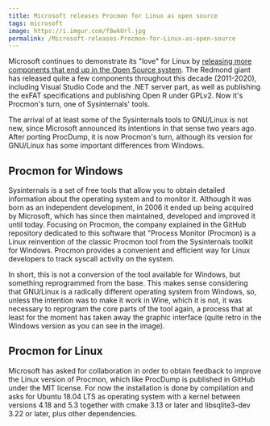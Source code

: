 ```yaml
---
title: Microsoft releases Procmon for Linux as open source
tags: microsoft
image: https://i.imgur.com/f8wkUrl.jpg
permalink: /Microsoft-releases-Procmon-for-Linux-as-open-source
---
```


Microsoft continues to demonstrate its "love" for Linux by [releasing more components that end up in the Open Source system](https://github.com/microsoft/procdump-for-linux). The Redmond giant has released quite a few components throughout this decade (2011-2020), including Visual Studio Code and the .NET server part, as well as publishing the exFAT specifications and publishing Open R under GPLv2. Now it's Procmon's turn, one of Sysinternals' tools.

The arrival of at least some of the Sysinternals tools to GNU/Linux is not new, since Microsoft announced its intentions in that sense two years ago. After porting ProcDump, it is now Procmon's turn, although its version for GNU/Linux has some important differences from Windows.

## Procmon for Windows

Sysinternals is a set of free tools that allow you to obtain detailed information about the operating system and to monitor it. Although it was born as an independent development, in 2006 it ended up being acquired by Microsoft, which has since then maintained, developed and improved it until today. Focusing on Procmon, the company explained in the GitHub repository dedicated to this software that "Process Monitor (Procmon) is a Linux reinvention of the classic Procmon tool from the Sysinternals toolkit for Windows. Procmon provides a convenient and efficient way for Linux developers to track syscall activity on the system.

In short, this is not a conversion of the tool available for Windows, but something reprogrammed from the base. This makes sense considering that GNU/Linux is a radically different operating system from Windows, so, unless the intention was to make it work in Wine, which it is not, it was necessary to reprogram the core parts of the tool again, a process that at least for the moment has taken away the graphic interface (quite retro in the Windows version as you can see in the image).

## Procmon for Linux

Microsoft has asked for collaboration in order to obtain feedback to improve the Linux version of Procmon, which like ProcDump is published in GitHub under the MIT license. For now the installation is done by compilation and asks for Ubuntu 18.04 LTS as operating system with a kernel between versions 4.18 and 5.3 together with cmake 3.13 or later and libsqlite3-dev 3.22 or later, plus other dependencies.
